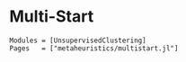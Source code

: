 # Multi-Start

```@autodocs
Modules = [UnsupervisedClustering]
Pages   = ["metaheuristics/multistart.jl"]
```
